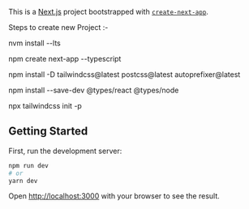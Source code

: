 This is a [Next.js](https://nextjs.org/) project bootstrapped with [`create-next-app`](https://github.com/vercel/next.js/tree/canary/packages/create-next-app).

Steps to create new Project :-

nvm install --lts

npm create next-app --typescript

npm install -D tailwindcss@latest postcss@latest autoprefixer@latest

npm install --save-dev @types/react @types/node

npx tailwindcss init -p


## Getting Started

First, run the development server:

```bash
npm run dev
# or
yarn dev
```

Open [http://localhost:3000](http://localhost:3000) with your browser to see the result.

